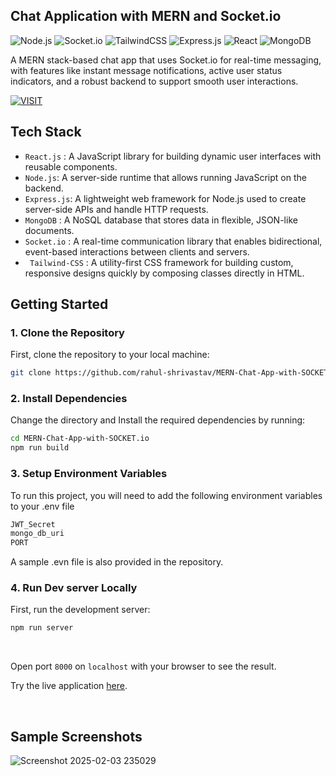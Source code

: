 ## Chat Application with MERN and Socket.io
![Node.js](https://img.shields.io/badge/Node.js-339933?style=for-the-badge&logo=nodedotjs&logoColor=white) 
![Socket.io](https://img.shields.io/badge/Socket.io-010002?style=for-the-badge&logo=socketdotio&logoColor=white)
![TailwindCSS](https://img.shields.io/badge/TailwindCSS-06B6D4?style=for-the-badge&logo=tailwindcss&logoColor=white) 
![Express.js](https://img.shields.io/badge/Express.js-000000?style=for-the-badge&logo=express&logoColor=white)
![React](https://img.shields.io/badge/React-61DAFB?style=for-the-badge&logo=react&logoColor=black)
![MongoDB](https://img.shields.io/badge/MongoDB-47A248?style=for-the-badge&logo=mongodb&logoColor=white)

A MERN stack-based chat app that uses Socket.io for real-time messaging, with features like instant message notifications, active user status indicators, and a robust backend to support smooth user interactions.

[![VISIT](https://img.shields.io/badge/-VISIT-blue?style=for-the-badge)](https://chatappmern-5ski.onrender.com)

## Tech Stack
- ` React.js ` : A JavaScript library for building dynamic user interfaces with reusable components.
- ` Node.js `: A server-side runtime that allows running JavaScript on the backend.
- ` Express.js `: A lightweight web framework for Node.js used to create server-side APIs and handle HTTP requests.
- ` MongoDB ` : A NoSQL database that stores data in flexible, JSON-like documents.
- ` Socket.io ` : A real-time communication library that enables bidirectional, event-based interactions between clients and servers.
- ` Tailwind-CSS` : A utility-first CSS framework for building custom, responsive designs quickly by composing classes directly in HTML.

## Getting Started

### 1. Clone the Repository
First, clone the repository to your local machine:


```bash
git clone https://github.com/rahul-shrivastav/MERN-Chat-App-with-SOCKET.io.git
```
### 2. Install Dependencies
Change the directory and Install the required dependencies by running:

```bash
cd MERN-Chat-App-with-SOCKET.io
npm run build
```

### 3. Setup Environment Variables

To run this project, you will need to add the following environment variables to your .env file
```bash
JWT_Secret
mongo_db_uri
PORT
```
A sample .evn file is also provided in the repository.


### 4. Run Dev server Locally

First, run the development server:

```bash
npm run server
```
<br>

Open port `8000` on `localhost` with your browser to see the result.

Try the live application [here](https://chatappmern-5ski.onrender.com).

<br>

## Sample Screenshots
![Screenshot 2025-02-03 235029](https://github.com/user-attachments/assets/d3613f03-d8c4-499a-88f6-b508b27897a6)



